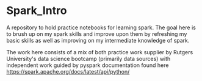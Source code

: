 # Spark_Intro

A repository to hold practice notebooks for learning spark. The goal here is to brush up on my spark skills and improve upon them by refreshing my basic skills as well as improving on my intermediate knowledge of spark. 

The work here consists of a mix of both practice work supplier by Rutgers University's data science bootcamp (primarily data sources) with independent work guided by pyspark documentation found here https://spark.apache.org/docs/latest/api/python/ 
